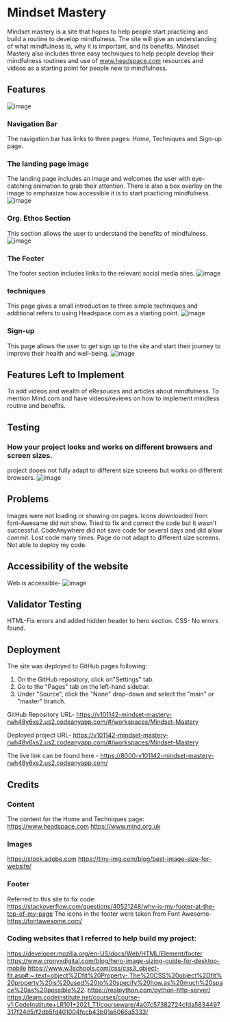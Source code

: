 # Mindset Mastery 

Mindset mastery is a site that hopes to help people start practicing and build a routine to develop mindfulness. The site will give an understanding of what mindfulness is, why it is important, and its benefits. Mindset Mastery also includes three easy techniques to help people develop their mindfulness routines and use of www.headspace.com resources and videos as a starting point for people new to mindfulness.  

## Features
![image](https://github.com/V101142/Mindset-Mastery/assets/137928565/c0f94b0c-fa47-429f-8c4d-e8d404647bb7)

### Navigation Bar
The navigation bar has links to three pages: Home, Techniques and Sign-up page. 

### The landing page image
The landing page includes an image and welcomes the user with eye-catching animation to grab their attention. There is also a box overlay on the image to emphasize how accessible it is to start practicing mindfulness. 
![image](https://github.com/V101142/Mindset-Mastery/assets/137928565/3ce0d762-20ca-4038-835c-612b2a67729a)

### Org. Ethos Section
This section allows the user to understand the benefits of mindfulness.
![image](https://github.com/V101142/Mindset-Mastery/assets/137928565/9e7b5fd8-2f74-4ae8-bf0a-0a4ede1b539b)

### The Footer
The footer section includes links to the relevant social media sites.
![image](https://github.com/V101142/Mindset-Mastery/assets/137928565/4c1046a9-2eb1-41f5-9b58-096d4000d9fb)

### techniques
This page gives a small introduction to three simple techniques and additional refers to using Headspace.com as a starting point. 
![image](https://github.com/V101142/Mindset-Mastery/assets/137928565/562d8eb3-dcfe-4a86-960d-c9f420ae39e6)


### Sign-up
This page allows the user to get sign up to the site and start their journey to improve their health and well-being. 
![image](https://github.com/V101142/Mindset-Mastery/assets/137928565/dfbe8de7-842c-467d-82c3-5d2a3e3384fd)


## Features Left to Implement
To add videos and wealth of eResouces and articles about mindfulness. 
To mention Mind.com and have videos/reviews on how to implement mindless routine and benefits. 

## Testing
### How your project looks and works on different browsers and screen sizes.
project dooes not fully adapt to different size screens but works on different browsers.
![image](https://github.com/V101142/Mindset-Mastery/assets/137928565/f6fd5c61-641e-425a-9bb3-5b26f651893c)


## Problems
Images were not loading or showing on pages. 
Icons downloaded from font-Awesame did not show. Tried to fix and correct the code but it wasn't successful.
CodeAnywhere did not save code for several days and did allow commit.  Lost code many times. 
Page do not adapt to different size screens. 
Not able to deploy my code.  

## Accessibility of the website
Web is accessible- ![image](https://github.com/V101142/Mindset-Mastery/assets/137928565/85f1f9d7-72a6-4714-a04a-7bde9c3ec5fb)


## Validator Testing
HTML-Fix errors and added hidden header to hero section. 
CSS- No errors found. 

## Deployment
The site was deployed to GitHub pages following: 
1. On the GitHub repository, click on"Settings" tab.
2. Go to the "Pages" tab on the left-hand sidebar.
3. Under "Source", click the "None" drop-down and select the "main" or "master" branch.

GitHub Repository URL-
https://v101142-mindset-mastery-rwh48y6xs2.us2.codeanyapp.com/#/workspaces/Mindset-Mastery

Deployed project URL- 
https://v101142-mindset-mastery-rwh48y6xs2.us2.codeanyapp.com/#/workspaces/Mindset-Mastery

The live link can be found here - https://8000-v101142-mindset-mastery-rwh48y6xs2.us2.codeanyapp.com/

## Credits
### Content
The content for the Home and Techniques page:
https://www.headspace.com
https://www.mind.org.uk


### Images
https://stock.adobe.com
https://tiny-img.com/blog/best-image-size-for-website/

### Footer
Referred to this site to fix code:
https://stackoverflow.com/questions/40521248/why-is-my-footer-at-the-top-of-my-page
The icons in the footer were taken from Font Awesome- https://fontawesome.com/

### Coding websites that I referred to help build my project:
https://developer.mozilla.org/en-US/docs/Web/HTML/Element/footer
https://www.cronyxdigital.com/blog/hero-image-sizing-guide-for-desktop-mobile
https://www.w3schools.com/css/css3_object-fit.asp#:~:text=object%2Dfit%20Property-,The%20CSS%20object%2Dfit%20property%20is%20used%20to%20specify%20how,as%20much%20space%20as%20possible%22.
https://realpython.com/python-http-server/
https://learn.codeinstitute.net/courses/course-v1:CodeInstitute+LR101+2021_T1/courseware/4a07c57382724cfda5834497317f24d5/f2db5fd401004fccb43b01a6066a5333/
